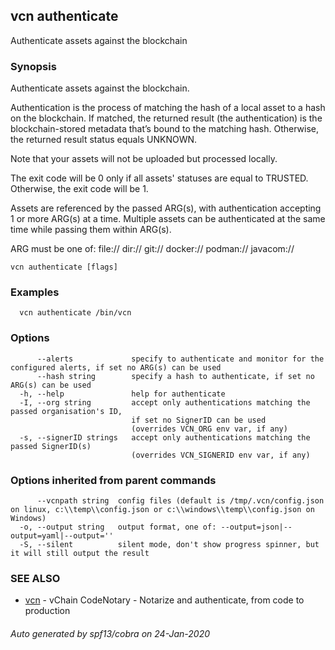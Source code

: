 ## vcn authenticate

Authenticate assets against the blockchain

### Synopsis


Authenticate assets against the blockchain.

Authentication is the process of matching the hash of a local asset to
a hash on the blockchain.
If matched, the returned result (the authentication) is the blockchain-stored
metadata that’s bound to the matching hash.
Otherwise, the returned result status equals UNKNOWN.

Note that your assets will not be uploaded but processed locally.

The exit code will be 0 only if all assets' statuses are equal to TRUSTED.
Otherwise, the exit code will be 1.

Assets are referenced by the passed ARG(s), with authentication accepting
1 or more ARG(s) at a time. Multiple assets can be authenticated at the
same time while passing them within ARG(s).

ARG must be one of:
  <file>
  file://<file>
  dir://<directory>
  git://<repository>
  docker://<image>
  podman://<image>
  javacom://<java maven jar or pom.xml>

```
vcn authenticate [flags]
```

### Examples

```
  vcn authenticate /bin/vcn
```

### Options

```
      --alerts             specify to authenticate and monitor for the configured alerts, if set no ARG(s) can be used
      --hash string        specify a hash to authenticate, if set no ARG(s) can be used
  -h, --help               help for authenticate
  -I, --org string         accept only authentications matching the passed organisation's ID,
                           if set no SignerID can be used
                           (overrides VCN_ORG env var, if any)
  -s, --signerID strings   accept only authentications matching the passed SignerID(s)
                           (overrides VCN_SIGNERID env var, if any)
```

### Options inherited from parent commands

```
      --vcnpath string  config files (default is /tmp/.vcn/config.json on linux, c:\\temp\\config.json or c:\\windows\\temp\\config.json on Windows)
  -o, --output string   output format, one of: --output=json|--output=yaml|--output=''
  -S, --silent          silent mode, don't show progress spinner, but it will still output the result
```

### SEE ALSO

* [vcn](vcn.md)	 - vChain CodeNotary - Notarize and authenticate, from code to production

###### Auto generated by spf13/cobra on 24-Jan-2020

